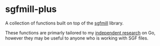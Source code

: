 # sgfmill-plus
A collection of functions built on top of the [sgfmill](https://pypi.org/project/sgfmill/)
library.

These functions are primarly tailored to my [independent research](https://mediacentral.princeton.edu/media/Go+with+your+gutF+Determining+the+value+of+computation+in+the+game+of+Go%2C+Owen+Travis%2C+%2724+%282276037%29/1_f9vcoq7s/297780972) on Go, however they may be useful
to anyone who is working with SGF files.